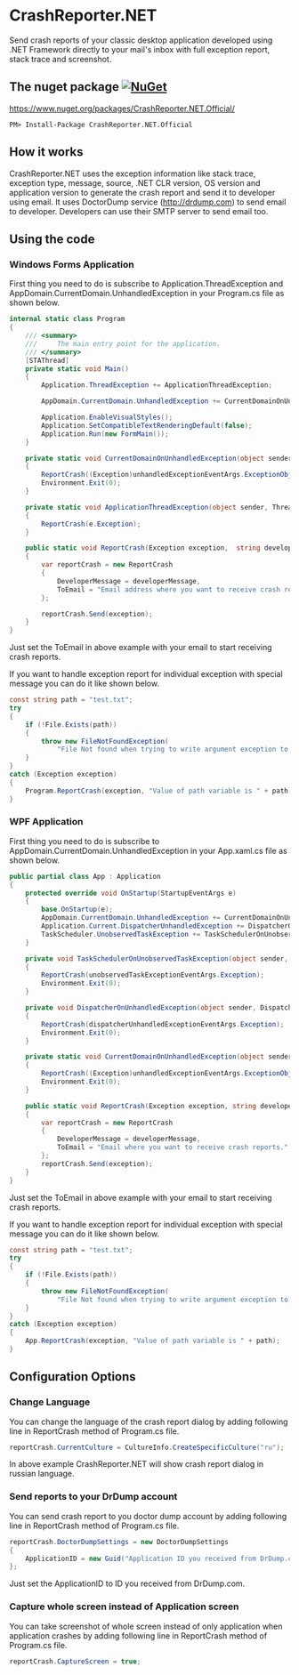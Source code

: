 # CrashReporter.NET
Send crash reports of your classic desktop application developed using .NET Framework directly to your mail's inbox with full exception report, stack trace and screenshot.

## The nuget package  [![NuGet](https://img.shields.io/nuget/v/CrashReporter.NET.Official.svg)](https://www.nuget.org/packages/CrashReporter.NET.Official/)
https://www.nuget.org/packages/CrashReporter.NET.Official/

    PM> Install-Package CrashReporter.NET.Official

## How it works

CrashReporter.NET uses the exception information like stack trace, exception type, message, source, .NET CLR version, OS version and application version to generate the crash report and send it to developer using email. It uses DoctorDump service (http://drdump.com) to send email to developer. Developers can use their SMTP server to send email too.

## Using the code

### Windows Forms Application

First thing you need to do is subscribe to Application.ThreadException and AppDomain.CurrentDomain.UnhandledException in your Program.cs file as shown below.

````csharp
internal static class Program
{
    /// <summary>
    ///     The main entry point for the application.
    /// </summary>
    [STAThread]
    private static void Main()
    {
        Application.ThreadException += ApplicationThreadException;

        AppDomain.CurrentDomain.UnhandledException += CurrentDomainOnUnhandledException;

        Application.EnableVisualStyles();
        Application.SetCompatibleTextRenderingDefault(false);
        Application.Run(new FormMain());
    }

    private static void CurrentDomainOnUnhandledException(object sender, UnhandledExceptionEventArgs unhandledExceptionEventArgs)
    {
        ReportCrash((Exception)unhandledExceptionEventArgs.ExceptionObject);
        Environment.Exit(0);
    }

    private static void ApplicationThreadException(object sender, ThreadExceptionEventArgs e)
    {
        ReportCrash(e.Exception);
    }

    public static void ReportCrash(Exception exception,  string developerMessage = "")
    {
        var reportCrash = new ReportCrash
        {
            DeveloperMessage = developerMessage,
            ToEmail = "Email address where you want to receive crash reports"
        };

        reportCrash.Send(exception);
    }
}
````

Just set the ToEmail in above example with your email to start receiving crash reports.

If you want to handle exception report for individual exception with special message you can do it like shown below.

````csharp
const string path = "test.txt";
try
{
    if (!File.Exists(path))
    {
        throw new FileNotFoundException(
            "File Not found when trying to write argument exception to the file", argumentException);
    }
}
catch (Exception exception)
{
    Program.ReportCrash(exception, "Value of path variable is " + path);
}
````

### WPF Application

First thing you need to do is subscribe to AppDomain.CurrentDomain.UnhandledException in your App.xaml.cs file as shown below.

````csharp
public partial class App : Application
{
    protected override void OnStartup(StartupEventArgs e)
    {
        base.OnStartup(e);
        AppDomain.CurrentDomain.UnhandledException += CurrentDomainOnUnhandledException;
        Application.Current.DispatcherUnhandledException += DispatcherOnUnhandledException;
        TaskScheduler.UnobservedTaskException += TaskSchedulerOnUnobservedTaskException;
    }

    private void TaskSchedulerOnUnobservedTaskException(object sender, UnobservedTaskExceptionEventArgs unobservedTaskExceptionEventArgs)
    {
        ReportCrash(unobservedTaskExceptionEventArgs.Exception);
        Environment.Exit(0);
    }

    private void DispatcherOnUnhandledException(object sender, DispatcherUnhandledExceptionEventArgs dispatcherUnhandledExceptionEventArgs)
    {
        ReportCrash(dispatcherUnhandledExceptionEventArgs.Exception);
        Environment.Exit(0);
    }

    private static void CurrentDomainOnUnhandledException(object sender, UnhandledExceptionEventArgs unhandledExceptionEventArgs)
    {
        ReportCrash((Exception)unhandledExceptionEventArgs.ExceptionObject);
        Environment.Exit(0);
    }

    public static void ReportCrash(Exception exception, string developerMessage = "")
    {
        var reportCrash = new ReportCrash
        {
            DeveloperMessage = developerMessage,
            ToEmail = "Email where you want to receive crash reports."
        };
        reportCrash.Send(exception);
    }
}
````

Just set the ToEmail in above example with your email to start receiving crash reports.

If you want to handle exception report for individual exception with special message you can do it like shown below.

````csharp
const string path = "test.txt";
try
{
    if (!File.Exists(path))
    {
        throw new FileNotFoundException(
            "File Not found when trying to write argument exception to the file", argumentException);
    }
}
catch (Exception exception)
{
    App.ReportCrash(exception, "Value of path variable is " + path);
}
````

## Configuration Options
### Change Language

You can change the language of the crash report dialog by adding following line in ReportCrash method of Program.cs file.

````csharp
reportCrash.CurrentCulture = CultureInfo.CreateSpecificCulture("ru");
````

In above example CrashReporter.NET will show crash report dialog in russian language.

### Send reports to your DrDump account

You can send crash report to you doctor dump account by adding following line in ReportCrash method of Program.cs file.

````csharp
reportCrash.DoctorDumpSettings = new DoctorDumpSettings
{
    ApplicationID = new Guid("Application ID you received from DrDump.com"),
};
````

Just set the ApplicationID to ID you received from DrDump.com.

### Capture whole screen instead of Application screen

You can take screenshot of whole screen instead of only application when application crashes by adding following line in ReportCrash method of Program.cs file.

````csharp
reportCrash.CaptureScreen = true;
````